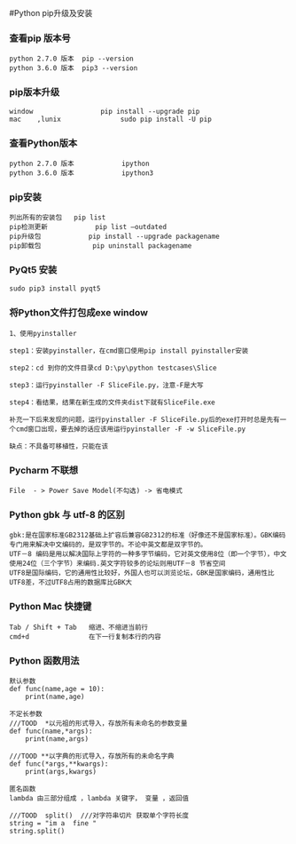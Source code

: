 #Python pip升级及安装

### 查看pip 版本号 
```
python 2.7.0 版本  pip --version
python 3.6.0 版本  pip3 --version
```

###  pip版本升级 
```
window                 pip install --upgrade pip
mac    ,lunix               sudo pip install -U pip
```

###  查看Python版本
```
python 2.7.0 版本            ipython
python 3.6.0 版本            ipython3
```

### pip安装
```
列出所有的安装包   pip list
pip检测更新            pip list –outdated
pip升级包            pip install --upgrade packagename
pip卸载包             pip uninstall packagename
```
### PyQt5 安装
```
sudo pip3 install pyqt5
```
### 将Python文件打包成exe   window
```
1、使用pyinstaller

step1：安装pyinstaller，在cmd窗口使用pip install pyinstaller安装

step2：cd 到你的文件目录cd D:\py\python testcases\Slice

step3：运行pyinstaller -F SliceFile.py，注意-F是大写

step4：看结果，结果在新生成的文件夹dist下就有SliceFile.exe

补充一下后来发现的问题，运行pyinstaller -F SliceFile.py后的exe打开时总是先有一个cmd窗口出现，要去掉的话应该用运行pyinstaller -F -w SliceFile.py

缺点：不具备可移植性，只能在该
```

### Pycharm 不联想
```
File  - > Power Save Model(不勾选) -> 省电模式 
```
### Python gbk 与 utf-8 的区别
```
gbk:是在国家标准GB2312基础上扩容后兼容GB2312的标准（好像还不是国家标准）。GBK编码专门用来解决中文编码的，是双字节的。不论中英文都是双字节的。
UTF－8 编码是用以解决国际上字符的一种多字节编码，它对英文使用8位（即一个字节），中文使用24位（三个字节）来编码.英文字符较多的论坛则用UTF－8 节省空间
UTF8是国际编码，它的通用性比较好，外国人也可以浏览论坛，GBK是国家编码，通用性比UTF8差，不过UTF8占用的数据库比GBK大
```

### Python  Mac 快捷键
```
Tab / Shift + Tab   缩进、不缩进当前行
cmd+d               在下一行复制本行的内容
```

### Python 函数用法 
```
默认参数 
def func(name,age = 10):
    print(name,age)
    
不定长参数           
///TOOD  *以元祖的形式导入，存放所有未命名的参数变量
def func(name,*args):
    print(name,args)
    
///TOOD **以字典的形式导入，存放所有的未命名字典
def func(*args,**kwargs):
    print(args,kwargs)

匿名函数
lambda 由三部分组成 ，lambda 关键字， 变量 ，返回值

///TOOD  split()  ///对字符串切片 获取单个字符长度
string = "im a  fine "
string.split()
```




